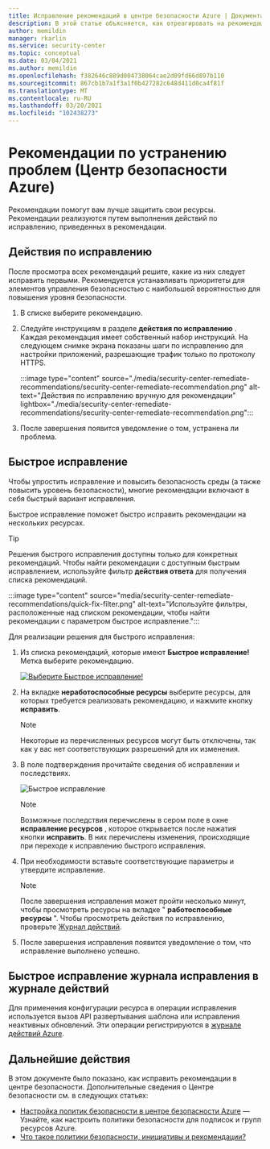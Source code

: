 ```yaml
---
title: Исправление рекомендаций в центре безопасности Azure | Документация Майкрософт
description: В этой статье объясняется, как отреагировать на рекомендации в центре безопасности Azure, чтобы защитить ресурсы и удовлетворить политики безопасности.
author: memildin
manager: rkarlin
ms.service: security-center
ms.topic: conceptual
ms.date: 03/04/2021
ms.author: memildin
ms.openlocfilehash: f382646c889d004738064cae2d09fd66d897b110
ms.sourcegitcommit: 867cb1b7a1f3a1f0b427282c648d411d0ca4f81f
ms.translationtype: MT
ms.contentlocale: ru-RU
ms.lasthandoff: 03/20/2021
ms.locfileid: "102438273"
---
```

# <a name="remediate-recommendations-in-azure-security-center"></a>Рекомендации по устранению проблем (Центр безопасности Azure)

Рекомендации помогут вам лучше защитить свои ресурсы. Рекомендации реализуются путем выполнения действий по исправлению, приведенных в рекомендации.

## <a name="remediation-steps"></a>Действия по исправлению <a name="remediation-steps"></a>

После просмотра всех рекомендаций решите, какие из них следует исправить первыми. Рекомендуется устанавливать приоритеты для элементов управления безопасностью с наибольшей вероятностью для повышения уровня безопасности.

1. В списке выберите рекомендацию.

1. Следуйте инструкциям в разделе **действия по исправлению** . Каждая рекомендация имеет собственный набор инструкций. На следующем снимке экрана показаны шаги по исправлению для настройки приложений, разрешающие трафик только по протоколу HTTPS.

    :::image type="content" source="./media/security-center-remediate-recommendations/security-center-remediate-recommendation.png" alt-text="Действия по исправлению вручную для рекомендации" lightbox="./media/security-center-remediate-recommendations/security-center-remediate-recommendation.png":::

1. После завершения появится уведомление о том, устранена ли проблема.

## <a name="quick-fix-remediation"></a>Быстрое исправление

Чтобы упростить исправление и повысить безопасность среды (а также повысить уровень безопасности), многие рекомендации включают в себя быстрый вариант исправления.

Быстрое исправление поможет быстро исправить рекомендации на нескольких ресурсах.

> [!TIP]
> Решения быстрого исправления доступны только для конкретных рекомендаций. Чтобы найти рекомендации с доступным быстрым исправлением, используйте фильтр **действия ответа** для получения списка рекомендаций.
> 
> :::image type="content" source="media/security-center-remediate-recommendations/quick-fix-filter.png" alt-text="Используйте фильтры, расположенные над списком рекомендации, чтобы найти рекомендации с параметром быстрое исправление.":::

Для реализации решения для быстрого исправления:

1. Из списка рекомендаций, которые имеют **Быстрое исправление!** Метка выберите рекомендацию.

    [![Выберите Быстрое исправление!](media/security-center-remediate-recommendations/security-center-quick-fix-select.png)](media/security-center-remediate-recommendations/security-center-quick-fix-select.png#lightbox)

1. На вкладке **неработоспособные ресурсы** выберите ресурсы, для которых требуется реализовать рекомендацию, и нажмите кнопку **исправить**.

    > [!NOTE]
    > Некоторые из перечисленных ресурсов могут быть отключены, так как у вас нет соответствующих разрешений для их изменения.

1. В поле подтверждения прочитайте сведения об исправлении и последствиях.

    ![Быстрое исправление](./media/security-center-remediate-recommendations/security-center-quick-fix-view.png)

    > [!NOTE]
    > Возможные последствия перечислены в сером поле в окне **исправление ресурсов** , которое открывается после нажатия кнопки **исправить**. В них перечислены изменения, происходящие при переходе к исправлению быстрого исправления.

1. При необходимости вставьте соответствующие параметры и утвердите исправление.

    > [!NOTE]
    > После завершения исправления может пройти несколько минут, чтобы просмотреть ресурсы на вкладке " **работоспособные ресурсы** ". Чтобы просмотреть действия по исправлению, проверьте [Журнал действий](#activity-log).

1. После завершения исправления появится уведомление о том, что исправление выполнено успешно.

## <a name="quick-fix-remediation-logging-in-the-activity-log"></a>Быстрое исправление журнала исправления в журнале действий <a name="activity-log"></a>

Для применения конфигурации ресурса в операции исправления используется вызов API развертывания шаблона или исправления неактивных обновлений. Эти операции регистрируются в [журнале действий Azure](../azure-resource-manager/management/view-activity-logs.md).


## <a name="next-steps"></a>Дальнейшие действия

В этом документе было показано, как исправить рекомендации в центре безопасности. Дополнительные сведения о Центре безопасности см. в следующих статьях:

* [Настройка политик безопасности в центре безопасности Azure](tutorial-security-policy.md) — Узнайте, как настроить политики безопасности для подписок и групп ресурсов Azure.
* [Что такое политики безопасности, инициативы и рекомендации?](security-policy-concept.md)
